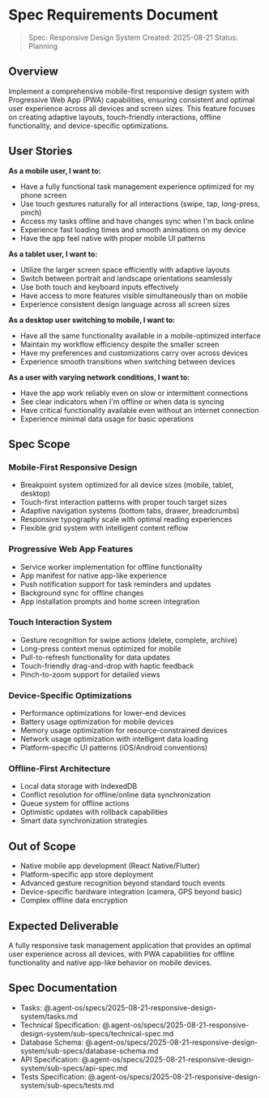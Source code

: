 # Spec Requirements Document

> Spec: Responsive Design System
> Created: 2025-08-21
> Status: Planning

## Overview

Implement a comprehensive mobile-first responsive design system with Progressive Web App (PWA) capabilities, ensuring consistent and optimal user experience across all devices and screen sizes. This feature focuses on creating adaptive layouts, touch-friendly interactions, offline functionality, and device-specific optimizations.

## User Stories

**As a mobile user, I want to:**
- Have a fully functional task management experience optimized for my phone screen
- Use touch gestures naturally for all interactions (swipe, tap, long-press, pinch)
- Access my tasks offline and have changes sync when I'm back online
- Experience fast loading times and smooth animations on my device
- Have the app feel native with proper mobile UI patterns

**As a tablet user, I want to:**
- Utilize the larger screen space efficiently with adaptive layouts
- Switch between portrait and landscape orientations seamlessly
- Use both touch and keyboard inputs effectively
- Have access to more features visible simultaneously than on mobile
- Experience consistent design language across all screen sizes

**As a desktop user switching to mobile, I want to:**
- Have all the same functionality available in a mobile-optimized interface
- Maintain my workflow efficiency despite the smaller screen
- Have my preferences and customizations carry over across devices
- Experience smooth transitions when switching between devices

**As a user with varying network conditions, I want to:**
- Have the app work reliably even on slow or intermittent connections
- See clear indicators when I'm offline or when data is syncing
- Have critical functionality available even without an internet connection
- Experience minimal data usage for basic operations

## Spec Scope

### Mobile-First Responsive Design
- Breakpoint system optimized for all device sizes (mobile, tablet, desktop)
- Touch-first interaction patterns with proper touch target sizes
- Adaptive navigation systems (bottom tabs, drawer, breadcrumbs)
- Responsive typography scale with optimal reading experiences
- Flexible grid system with intelligent content reflow

### Progressive Web App Features
- Service worker implementation for offline functionality
- App manifest for native app-like experience
- Push notification support for task reminders and updates
- Background sync for offline changes
- App installation prompts and home screen integration

### Touch Interaction System
- Gesture recognition for swipe actions (delete, complete, archive)
- Long-press context menus optimized for mobile
- Pull-to-refresh functionality for data updates
- Touch-friendly drag-and-drop with haptic feedback
- Pinch-to-zoom support for detailed views

### Device-Specific Optimizations
- Performance optimizations for lower-end devices
- Battery usage optimization for mobile devices
- Memory usage optimization for resource-constrained devices
- Network usage optimization with intelligent data loading
- Platform-specific UI patterns (iOS/Android conventions)

### Offline-First Architecture
- Local data storage with IndexedDB
- Conflict resolution for offline/online data synchronization
- Queue system for offline actions
- Optimistic updates with rollback capabilities
- Smart data synchronization strategies

## Out of Scope

- Native mobile app development (React Native/Flutter)
- Platform-specific app store deployment
- Advanced gesture recognition beyond standard touch events
- Device-specific hardware integration (camera, GPS beyond basic)
- Complex offline data encryption

## Expected Deliverable

A fully responsive task management application that provides an optimal user experience across all devices, with PWA capabilities for offline functionality and native app-like behavior on mobile devices.

## Spec Documentation

- Tasks: @.agent-os/specs/2025-08-21-responsive-design-system/tasks.md
- Technical Specification: @.agent-os/specs/2025-08-21-responsive-design-system/sub-specs/technical-spec.md
- Database Schema: @.agent-os/specs/2025-08-21-responsive-design-system/sub-specs/database-schema.md
- API Specification: @.agent-os/specs/2025-08-21-responsive-design-system/sub-specs/api-spec.md
- Tests Specification: @.agent-os/specs/2025-08-21-responsive-design-system/sub-specs/tests.md